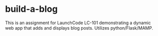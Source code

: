 # build-a-blog

This is an assignment for LaunchCode LC-101 demonstrating a dynamic web app that adds and displays blog posts.  Utilizes python/Flask/MAMP.